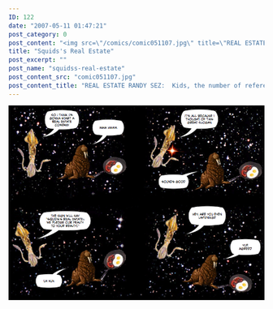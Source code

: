 ```yaml
---
ID: 122
date: "2007-05-11 01:47:21"
post_category: 0
post_content: "<img src=\"/comics/comic051107.jpg\" title=\"REAL ESTATE RANDY SEZ:  Kids, the number of references to feudalism your slogan contains directly influences your chance of success in today's market!\">/>"
title: "Squids's Real Estate"
post_excerpt: ""
post_name: "squidss-real-estate"
post_content_src: "comic051107.jpg"
post_content_title: "REAL ESTATE RANDY SEZ:  Kids, the number of references to feudalism your slogan contains directly influences your chance of success in today's market!"
---
```



[![REAL ESTATE RANDY SEZ:  Kids, the number of references to feudalism your slogan contains directly influences your chance of success in today's market!](/comics-hi-res/comic051107.jpg)](/comics-hi-res/comic051107.jpg "REAL ESTATE RANDY SEZ:  Kids, the number of references to feudalism your slogan contains directly influences your chance of success in today's market!")
